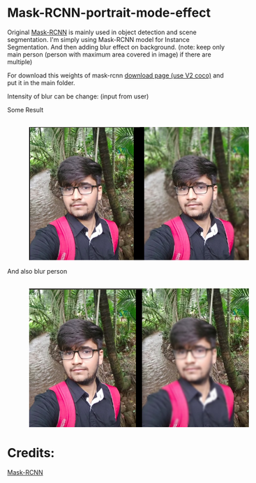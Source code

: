 # Mask-RCNN-portrait-mode-effect

Original [Mask-RCNN](https://github.com/matterport/Mask_RCNN) is mainly used in object detection and scene segmentation.
I'm simply using Mask-RCNN model for Instance Segmentation. And then adding blur effect on background.
(note: keep only main person (person with maximum area covered in image) if there are multiple)

For download this weights of mask-rcnn [download page (use V2 coco)](https://github.com/matterport/Mask_RCNN/releases) and put it in the main folder.

Intensity of blur can be change: (input from user)

Some Result

<br><img src="ss1.png" style="width:auto ; height: auto; margin-left: 50px; " /> <br>

And also blur person 

<br><img src="ss2.png" style="width:auto ; height: auto; margin-left: 50px; " /> <br>


# Credits:

[Mask-RCNN](https://github.com/matterport/Mask_RCNN) 

